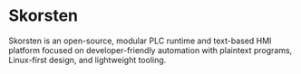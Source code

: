 # Skorsten
Skorsten is an open-source, modular PLC runtime and text-based HMI platform focused on developer-friendly automation with plaintext programs, Linux-first design, and lightweight tooling.
